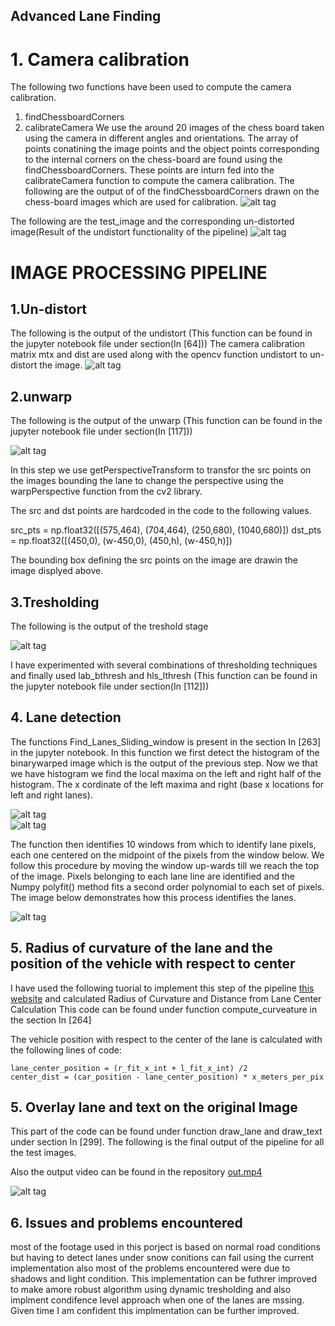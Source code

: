 ## Advanced Lane Finding

# 1. Camera calibration 
 The following two functions have been used to compute the camera calibration.
 1. findChessboardCorners 
 2. calibrateCamera 
 We use the around 20 images of the chess board taken using the camera in different angles and orientations.
 The array of points  conatining the image points and the object points corresponding to the internal corners on the chess-board are found using the findChessboardCorners. These points are inturn fed into the calibrateCamera function to compute the camera calibration.
 The following are the output of of the findChessboardCorners drawn on the chess-board images which are used for calibration.
 ![alt tag](https://github.com/raghu467/Advanced_lane_detection_p4/blob/master/Readme_images/1.Draw_corners.png)
 
 
 The following are the test_image and the corresponding un-distorted image(Result of the undistort functionality of the pipeline)
 ![alt tag](https://github.com/raghu467/Advanced_lane_detection_p4/blob/master/Readme_images/2.1chess_board_undistort.png)
 
 
 # IMAGE PROCESSING PIPELINE
 
 
 ## 1.Un-distort 
 The following is the output of the undistort (This function can be found in the jupyter notebook file under section(In [64]))
 The camera calibration matrix mtx and dist are used along with the opencv function undistort to un-distort the image.
 ![alt tag](https://github.com/raghu467/Advanced_lane_detection_p4/blob/master/Readme_images/3.%20Distor_un_Distort.png)
 
 

## 2.unwarp
 The following is the output of the unwarp (This function can be found in the jupyter notebook file under section(In [117]))
 
 ![alt tag](https://github.com/raghu467/Advanced_lane_detection_p4/blob/master/Readme_images/4.distort_unwrap.png)
 
 In this step we use getPerspectiveTransform to transfor the src points on the images bounding the lane to change the perspective using  the warpPerspective function from the  cv2 library.
 
The src and dst points are hardcoded in the code to the following values.

src_pts = np.float32([(575,464),
                  (704,464), 
                  (250,680), 
                  (1040,680)])
dst_pts = np.float32([(450,0),
                  (w-450,0),
                  (450,h),
                  (w-450,h)])
 
 The bounding box defining the src points on the image are drawin the image displyed above.
## 3.Tresholding 
The following is the output of the treshold stage<br>

 ![alt tag](https://github.com/raghu467/Advanced_lane_detection_p4/blob/master/Readme_images/5.pipeline_output_all_images.png)<br>
 
 I have experimented with several combinations of thresholding techniques and finally used lab_bthresh and hls_lthresh (This function can be found in the jupyter notebook file under section(In [112]))<br>

## 4. Lane detection

The functions Find_Lanes_Sliding_window is present in the section In [263] in the jupyter notebook.
In this function we first detect the histogram of the binarywarped image which is the output of the previous step.
Now we that we have histogram we find the local maxima on the left and right half of the histogram. The x cordinate of the left maxima and right (base x locations for left and right lanes).

![alt tag](https://github.com/raghu467/Advanced_lane_detection_p4/blob/master/Readme_images/5.1.4.histogram.png)<br>
![alt tag](https://github.com/raghu467/Advanced_lane_detection_p4/blob/master/Readme_images/5.1.1.histogram.png)<br>
 
 
The function then identifies 10 windows from which to identify lane pixels, each one centered on the midpoint of the pixels from the window below. We follow this procedure by moving the window up-wards till we reach the top of the image. Pixels belonging to each lane line are identified and the Numpy polyfit() method fits a second order polynomial to each set of pixels. The image below demonstrates how this process identifies the lanes.

![alt tag](https://github.com/raghu467/Advanced_lane_detection_p4/blob/master/Readme_images/5.2.lane_lines_sliding_window.png)<br>


## 5. Radius of curvature of the lane and the position of the vehicle with respect to center

I have used the following tuorial to implement this step of the pipeline [this website](http://www.intmath.com/applications-differentiation/8-radius-curvature.php) and calculated Radius of Curvature and Distance from Lane Center Calculation
This code can be found under function compute_curveature in the section In [264]


The vehicle position with respect to the center of the lane is calculated with the following lines of code:

```
lane_center_position = (r_fit_x_int + l_fit_x_int) /2
center_dist = (car_position - lane_center_position) * x_meters_per_pix

```


## 5. Overlay lane and text on the original Image

This part of the code can be found under function draw_lane and draw_text under section In [299].
The following is the final output of the pipeline for all the test images.
 
 Also the output video can be found in the repository [out.mp4](https://github.com/raghu467/Advanced_lane_detection_p4/blob/master/out.mp4)

![alt tag](https://github.com/raghu467/Advanced_lane_detection_p4/blob/master/Readme_images/6.final_pipeline.png)<br>




## 6. Issues and problems encountered

most of the footage used in this porject is based on normal road conditions but having to detect lanes under snow conitions can fail using the current implementation also most of the problems encountered were due to shadows and light condition. This implementation can be futhrer improved to make amore robust algorithm using dynamic tresholding and also implment condifence level approach when one of the lanes are mssing. Given time I am confident this implmentation can be further improved.


 
